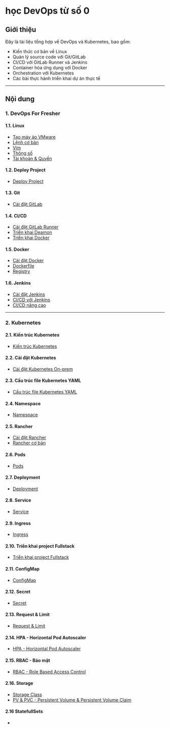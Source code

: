 # học DevOps từ số 0

## Giới thiệu

Đây là tài liệu tổng hợp về DevOps và Kubernetes, bao gồm:

- Kiến thức cơ bản về Linux
- Quản lý source code với Git/GitLab
- CI/CD với GitLab Runner và Jenkins
- Container hóa ứng dụng với Docker
- Orchestration với Kubernetes
- Các bài thực hành triển khai dự án thực tế

---

## Nội dung

### 1. DevOps For Fresher

#### 1.1. Linux

- [Tạo máy ảo VMware](1-DevOps_For_Fresher/1-Linux/1-Tạo_máy_ảo_VMware.md)
- [Lệnh cơ bản](1-DevOps_For_Fresher/1-Linux/2-Lệnh_cơ_bản.md)
- [Vim](1-DevOps_For_Fresher/1-Linux/3-Vim.md)
- [Thông số](1-DevOps_For_Fresher/1-Linux/4-Thông_số.md)
- [Tài khoản & Quyền](1-DevOps_For_Fresher/1-Linux/5-Tài_khoản_Quyền.md)

#### 1.2. Deploy Project

- [Deploy Project](1-DevOps_For_Fresher/2-Depoly_project/2-Depoly_project.md)

#### 1.3. Git

- [Cài đặt GitLab](1-DevOps_For_Fresher/3-Git/1-Cài_đặt_GitLab.md)

#### 1.4. CI/CD

- [Cài đặt GitLab Runner](1-DevOps_For_Fresher/4-CICD/1-Gitlab_Runner/1.%20Cài_đặt.md)
- [Triển khai Deamon](1-DevOps_For_Fresher/4-CICD/1-Gitlab_Runner/2-Triền_khai_Deamon.md)
- [Triển khai Docker](1-DevOps_For_Fresher/4-CICD/1-Gitlab_Runner/3-Triển_khai_Docker.md)

#### 1.5. Docker

- [Cài đặt Docker](1-DevOps_For_Fresher/5-Docker/1-Cài%20đặt%20docker.md)
- [Dockerfile](1-DevOps_For_Fresher/5-Docker/2-Dockerfile.md)
- [Registry](1-DevOps_For_Fresher/5-Docker/3-Registry.md)

#### 1.6. Jenkins

- [Cài đặt Jenkins](1-DevOps_For_Fresher/6-Jenkins/1-Cài%20đặt.md)
- [CI/CD với Jenkins](1-DevOps_For_Fresher/6-Jenkins/2-CICD.md)
- [CI/CD nâng cao](1-DevOps_For_Fresher/6-Jenkins/3-CICD%20nâng%20cao.md)

---

### 2. Kubernetes

#### 2.1. Kiến trúc Kubernetes

- [Kiến trúc Kubernetes](2-Kubenertes/1-Kiến_trúc_k8s/1-Kiến_trúc_k8s.md)

#### 2.2. Cài đặt Kubernetes

- [Cài đặt Kubernetes On-prem](2-Kubenertes/2-Cài_đặt_k8s/1-On-prem.md)

#### 2.3. Cấu trúc file Kubernetes YAML

- [Cấu trúc file Kubernetes YAML](2-Kubenertes/1-Cấu_trúc_file_k8s_yml/3-Cấu_trúc_file_k8s_yml.md)

#### 2.4. Namespace

- [Namespace](2-Kubenertes/4-Namespace/1-Namespace.md)

#### 2.5. Rancher

- [Cài đặt Rancher](2-Kubenertes/5-Rancher/1-Cài_đặt_rancher.md)
- [Rancher cơ bản](2-Kubenertes/5-Rancher/2-Rancher_cơ_bản.md)

#### 2.6. Pods

- [Pods](2-Kubenertes/6-Pods/1-Pods.md)

#### 2.7. Deployment

- [Deployment](2-Kubenertes/7-Deployment/1-Deployment.md)

#### 2.8. Service

- [Service](2-Kubenertes/8-Service/1-Service.md)

#### 2.9. Ingress

- [Ingress](2-Kubenertes/9-ingress/1-ingress.md)

#### 2.10. Triển khai project Fullstack

- [Triển khai project Fullstack](2-Kubenertes/10-Triển_khai_project_Fullstack/1-Triển_khai_project_Fullstack.md)

#### 2.11. ConfigMap

- [ConfigMap](2-Kubenertes/11-ConfigMap/1-ConfigMap.md)

#### 2.12. Secret

- [Secret](2-Kubenertes/12-Secret/1-Secret.md)

#### 2.13. Request & Limit

- [Request & Limit](2-Kubenertes/13-Request_Limit/1-Request_Limit.md)

#### 2.14. HPA - Horizontal Pod Autoscaler

- [HPA - Horizontal Pod Autoscaler](2-Kubenertes/14-HPA_HorizontalPodAutoscaler/1-HPA_HorizontalPodAutoscaler.md)

#### 2.15. RBAC - Bảo mật

- [RBAC - Role Based Access Control](2-Kubenertes/15-RBAC/1-RBAC.md)

#### 2.16. Storage

- [Storage Class](2-Kubenertes/16-Storage/1-Storage_Class.md)
- [PV & PVC - Persistent Volume & Persistent Volume Claim](2-Kubenertes/16-Storage/2-PV_&_PVC.md)

#### 2.16 StatefullSets

- [](./2-Kubenertes/17-16-StatefulSets/1-StatefulSets.md)
